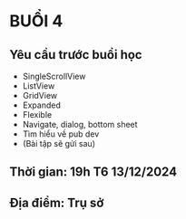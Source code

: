 # BUỔI 4

## Yêu cầu trước buổi học

- SingleScrollView
- ListView
- GridView
- Expanded
- Flexible
- Navigate, dialog, bottom sheet
- Tìm hiểu về pub dev
- (Bài tập sẽ gửi sau)

## Thời gian: 19h T6 13/12/2024

## Địa điểm: Trụ sở
